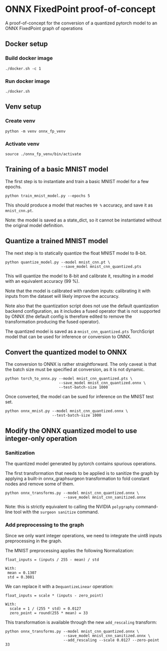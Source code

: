 # ONNX FixedPoint proof-of-concept
A proof-of-concept for the conversion of a quantized pytorch model to an ONNX FixedPoint graph of operations

## Docker setup

### Build docker image

```
./docker.sh -c 1
```

### Run docker image

```
./docker.sh
```

## Venv setup

### Create venv

```
python -m venv onnx_fp_venv
```

### Activate venv

```
source ./onnx_fp_venv/bin/activate
```

## Training of a basic MNIST model

The first step is to instantiate and train a basic MNIST model for a few epochs.

```
python train_mnist_model.py --epochs 5
```

This should produce a model that reaches `99 %` accuracy, and save it as `mnist_cnn.pt`.

Note: the model is saved as a state_dict, so it cannot be instantiated without
the original model definition.

## Quantize a trained MNIST model

The next step is to statically quantize the float MNIST model to 8-bit.

```
python quantize_model.py --model mnist_cnn.pt \
                         --save_model mnist_cnn_quantized.pts
```

This will quantize the model to 8-bit and calibrate it, resulting in a model
with an equivalent accuracy (99 %).

Note that the model is calibrated with random inputs: calibrating it with inputs
from the dataset will likely improve the accuracy.

Note also that the quantization script does not use the default quantization
backend configuration, as it includes a fused operator that is not supported
by ONNX (the default config is therefore edited to remove the transformation
producing the fused operator).

The quantized model is saved as a `mnist_cnn_quantized.pts` TorchScript model
that can be used for inference or conversion to ONNX.

## Convert the quantized model to ONNX

The conversion to ONNX is rather straightforward. The only caveat is that the
batch size must be specified at conversion, as it is not dynamic.

```
python torch_to_onnx.py --model mnist_cnn_quantized.pts \
                        --save_model mnist_cnn_quantized.onnx \
                        --test-batch-size 1000
```

Once converted, the model can be sued for inference on the MNIST test set.

```
python onnx_mnist.py --model mnist_cnn_quantized.onnx \
                     --test-batch-size 1000
```

## Modify the ONNX quantized model to use integer-only operation

### Sanitization

The quantized model generated by pytorch contains spurious operations.

The first transformation that needs to be applied is to sanitize the graph by
applying a built-in onnx_graphsurgeon transformation to fold constant nodes and
remove some of them.

```
python onnx_transforms.py --model mnist_cnn_quantized.onnx \
                          --save_model mnist_cnn_sanitized.onnx
```

Note: this is strictly equivalent to calling the NVIDIA `polygraphy` command-line tool
with the `surgeon sanitize` command.

### Add preprocessing to the graph

Since we only want integer operations, we need to integrate the uint8 inputs preprocessing in the graph.

The MNIST preprocessing applies the following Normalization:

```
float_inputs = (inputs / 255 - mean) / std

With:
 mean = 0.1307
 std = 0.3081
```

We can replace it with a `DequantizeLinear` operation:

```
float_inputs = scale * (inputs - zero_point)

With:
  scale = 1 / (255 * std) = 0.0127
  zero_point = round(255 * mean) = 33
```

This transformation is available through the new `add_rescaling` transform:

```
python onnx_transforms.py --model mnist_cnn_quantized.onnx \
                          --save_model mnist_cnn_sanitized.onnx \
                          --add_rescaling --scale 0.0127 --zero-point 33
```